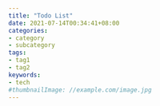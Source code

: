 ```yaml
---
title: "Todo List"
date: 2021-07-14T00:34:41+08:00
categories:
- category
- subcategory
tags:
- tag1
- tag2
keywords:
- tech
#thumbnailImage: //example.com/image.jpg
---
```


<!--more-->
